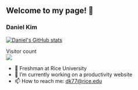 ## Welcome to my page! 👋

### Daniel Kim
[![Daniel's GitHub stats](https://github-readme-stats.vercel.app/api?username=daniel360kim&theme=radical&show_icons=true)](https://github.com/anuraghazra/github-readme-stats)

<p align="left"> 
  Visitor count<br>
  <img src="https://profile-counter.glitch.me/daniel360kim/count.svg" />
</p>

* 🔭 Freshman at Rice University
* 🌱 I’m currently working on a productivity website
* 📫 How to reach me: dk77@rice.edu

<!--
**daniel360kim/daniel360kim** is a ✨ _special_ ✨ repository because its `README.md` (this file) appears on your GitHub profile.

Here are some ideas to get you started:

- 🔭 I’m currently working on ...
- 🌱 I’m currently learning ...
- 👯 I’m looking to collaborate on ...
- 🤔 I’m looking for help with ...
- 💬 Ask me about ...
- 📫 How to reach me: ...
- 😄 Pronouns: ...
- ⚡ Fun fact: ...
-->
